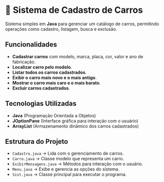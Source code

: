 # 🚗 Sistema de Cadastro de Carros

Sistema simples em **Java** para gerenciar um catálogo de carros, permitindo operações como cadastro, listagem, busca e exclusão.

## Funcionalidades
- **Cadastrar carros** com modelo, marca, placa, cor, valor e ano de fabricação.
- **Localizar carro pelo modelo**.
- **Listar todos os carros cadastrados**.
- **Exibir o carro mais novo e o mais antigo**.
- **Mostrar o carro mais caro e o mais barato**.
- **Excluir carros cadastrados**.

## Tecnologias Utilizadas
- **Java** (Programação Orientada a Objetos)
- **JOptionPane** (Interface gráfica para interação com o usuário)
- **ArrayList** (Armazenamento dinâmico dos carros cadastrados)

## Estrutura do Projeto
- `Cadastro.java` → Lida com o gerenciamento de carros.
- `Carro.java` → Classe modelo que representa um carro.
- `ExibirMensagens.java` → Métodos para interação com o usuário.
- `Menu.java` → Exibe e gerencia as opções do sistema.
- `Sist.java` → Classe principal para executar o programa.
